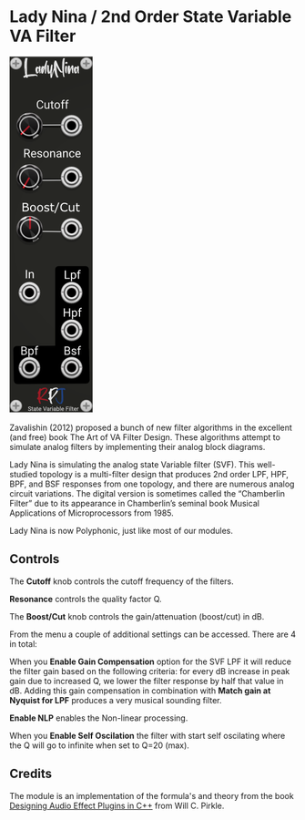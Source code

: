 # Lady Nina / 2nd Order State Variable VA Filter <a name="ladynina"></a>
![ladynina image](./ladynina.png)

Zavalishin (2012) proposed a bunch of new filter algorithms in the excellent (and free) book The  Art of VA Filter Design. These algorithms attempt to simulate analog filters by implementing their  analog block diagrams.

Lady Nina is simulating the analog state Variable filter  (SVF). This well-studied topology is a multi-filter design that produces 2nd order LPF, HPF, BPF, and  BSF responses from one topology, and there are numerous analog circuit variations. The digital version  is sometimes called the “Chamberlin Filter” due to its appearance in Chamberlin’s seminal book  Musical Applications of Microprocessors from 1985.

Lady Nina is now Polyphonic, just like most of our modules.

## Controls
The **Cutoff** knob controls the cutoff frequency of the filters.

**Resonance** controls the quality factor Q.

The **Boost/Cut** knob controls the gain/attenuation (boost/cut) in dB.

From the menu a couple of additional settings can be accessed. There are 4 in total:

When you **Enable Gain Compensation** option for the SVF LPF it will reduce the filter gain based on the following criteria: for every dB increase in peak gain due to increased Q, we lower the filter response by half that value in dB. Adding this gain compensation in combination with **Match gain at Nyquist for LPF** produces a very musical sounding filter.

**Enable NLP** enables the Non-linear processing.

When you **Enable Self Oscilation** the filter with start self oscilating where the Q will go to infinite when set to Q=20 (max).

## Credits
The module is an implementation of the formula's and theory from the book [Designing Audio Effect Plugins in C++](https://www.amazon.co.uk/Designing-Software-Synthesizer-Plugins-Audio/dp/0367510464) from Will C. Pirkle.